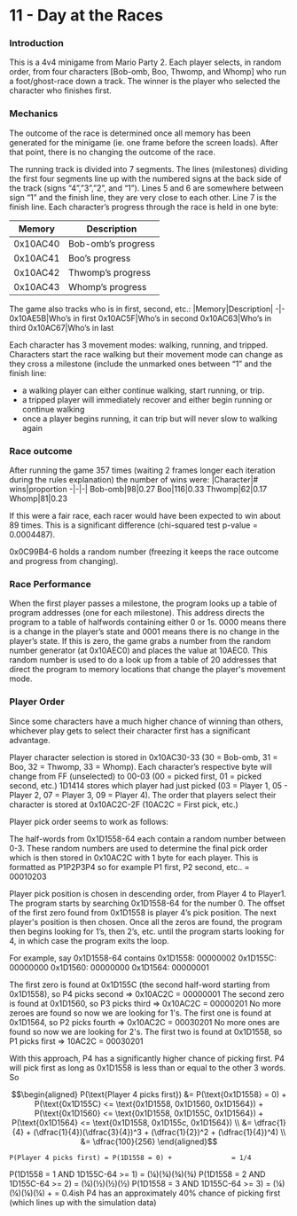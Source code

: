 # 11 - Day at the Races

### Introduction
This is a 4v4 minigame from Mario Party 2. Each player selects, in random order, from four characters [Bob-omb, Boo, Thwomp, and Whomp] who run a foot/ghost-race down a track. The winner is the player who selected the character who finishes first.

### Mechanics
The outcome of the race is determined once all memory has been generated for the minigame (ie. one frame before the screen loads). After that point, there is no changing the outcome of the race. 

The running track is divided into 7 segments. The lines (milestones) dividing the first four segments line up with the numbered signs at the back side of the track (signs “4”,”3”,”2”, and “1”). Lines 5 and 6 are somewhere between sign “1” and the finish line, they are very close to each other. Line 7 is the finish line. Each character’s progress through the race is held in one byte:

|Memory|Description|
-|-
0x10AC40 | Bob-omb’s progress
0x10AC41 | Boo’s progress
0x10AC42 | Thwomp’s progress
0x10AC43 | Whomp’s progress

The game also tracks who is in first, second, etc.:
|Memory|Description|
-|-
0x10AE5B|Who’s in first
0x10AC5F|Who’s in second
0x10AC63|Who’s in third
0x10AC67|Who’s in last

Each character has 3 movement modes: walking, running, and tripped. Characters start the race walking but their movement mode can change as they cross a milestone (include the unmarked ones between “1” and the finish line:
- a walking player can either continue walking, start running, or trip.
- a tripped player will immediately recover and either begin running or continue walking
- once a player begins running, it can trip but will never slow to walking again

### Race outcome
After running the game 357 times (waiting 2 frames longer each iteration during the rules explanation) the number of wins were:
|Character|# wins|proportion
-|-|-|
Bob-omb|98|0.27
Boo|116|0.33
Thwomp|62|0.17
Whomp|81|0.23

If this were a fair race, each racer would have been expected to win about 89 times. This is a significant difference (chi-squared test p-value =
0.0004487).

0x0C99B4-6 holds a random number (freezing it keeps the race outcome and progress from changing).

### Race Performance
When the first player passes a milestone, the program looks up a table of program addresses (one for each milestone). This address directs the program to a table of halfwords containing either 0 or 1s. 0000 means there is a change in the player’s state and 0001 means there is no change in the player’s state. If this is zero, the game grabs a number from the random number generator (at 0x10AEC0) and places the value at 10AEC0. This random number is used to do a look up from a  table of 20 addresses that direct the program to memory locations that change the player's movement mode.

### Player Order
Since some characters have a much higher chance of winning than others, whichever play gets to select their character first has a significant advantage.

Player character selection is stored in 0x10AC30-33 (30 = Bob-omb, 31 = Boo, 32 = Thwomp, 33 = Whomp). Each character’s respective byte will change from FF (unselected) to 00-03 (00 = picked first, 01 = picked second, etc.) 1D1414 stores which player had just picked (03 = Player 1, 05 -  Player 2, 07 = Player 3, 09 = Player 4). The order that players select their character is stored at 0x10AC2C-2F (10AC2C = First pick, etc.)

Player pick order seems to work as follows:

The half-words from 0x1D1558-64 each contain a random number between 0-3. These random numbers are used to determine the final pick order which is then stored in 0x10AC2C with 1 byte for each player. This is formatted as P1P2P3P4 so for example P1 first, P2 second, etc.. = 00010203

Player pick position is chosen in descending order, from Player 4 to Player1. The program starts by searching 0x1D1558-64 for the number 0. The offset of the first zero found from 0x1D1558 is player 4’s pick position. The next player's position is then chosen. Once all the zeros are found, the program then begins looking for 1’s, then 2’s, etc. until the program starts looking for 4, in which case the program exits the loop.

For example, say 0x1D1558-64 contains
0x1D1558: 00000002
0x1D155C: 00000000
0x1D1560: 00000000
0x1D1564: 00000001

The first zero is found at 0x1D155C (the second half-word starting from 0x1D1558), so P4 picks second => 0x10AC2C = 00000001
The second zero is found at 0x1D1560, so P3 picks third => 0x10AC2C = 00000201
No more zeroes are found so now we are looking for 1's.
The first one is found at 0x1D1564, so P2 picks fourth => 0x10AC2C = 00030201
No more ones are found so now we are looking for 2's.
The first two is found at 0x1D1558, so P1 picks first => 10AC2C = 00030201

With this approach, P4 has a significantly higher chance of picking first. P4 will pick first as long as 0x1D1558 is less than or equal to the other 3 words. So 

$$\begin{aligned}
P(\text{Player 4 picks first}) &= P(\text{0x1D1558} = 0) + P(\text{0x1D155C} <= \text{0x1D1558, 0x1D1560, 0x1D1564}) + P(\text{0x1D1560} <= \text{0x1D1558, 0x1D155C, 0x1D1564}) + P(\text{0x1D1564} <= \text{0x1D1558, 0x1D155c, 0x1D1564}) \\
&= \dfrac{1}{4} + (\dfrac{1}{4})(\dfrac{3}{4})^3 + (\dfrac{1}{2})^2 + (\dfrac{1}{4})^4) \\
&= \dfrac{100}{256}
\end{aligned}$$


	P(Player 4 picks first) = P(1D1558 = 0) + 				= 1/4
   P(1D1558 = 1 AND 1D155C-64 >= 1)	= (¼)(¾)(¾)(¾)
   P(1D1558 = 2 AND 1D155C-64 >= 2)	= (¼)(½)(½)(½)
   P(1D1558 = 3 AND 1D155C-64 >= 3)	= (¼)(¼)(¼)(¼) +
						= 0.4ish
P4 has an approximately 40% chance of picking first (which lines up with the simulation data)   

